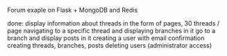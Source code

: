 
Forum exaple on Flask + MongoDB and Redis

done:
display information about threads in the form of pages, 30 threads / page
navigating to a specific thread and displaying branches in it
go to a branch and display posts in it
creating a user with email confirmation
creating threads, branches, posts
deleting users (administrator access)